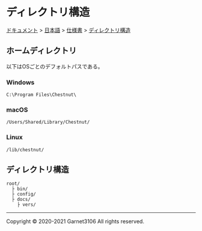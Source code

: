 # ディレクトリ構造

[ドキュメント](../../../index.md) > [日本語](../../index.md) > [仕様書](../index.md) > [ディレクトリ構造](./index.md)

## ホームディレクトリ

以下はOSごとのデフォルトパスである。

### Windows

```
C:\Program Files\Chestnut\
```

### macOS

```
/Users/Shared/Library/Chestnut/
```

### Linux

```
/lib/chestnut/
```

## ディレクトリ構造

```
root/
  ├ bin/
  ├ config/
  ├ docs/
    ├ vers/
```

---

Copyright © 2020-2021 Garnet3106 All rights reserved.
